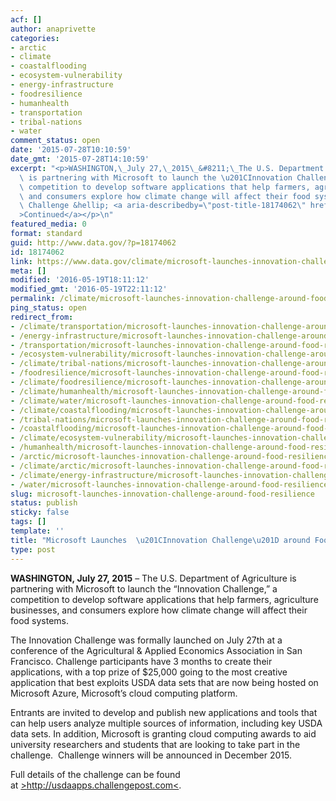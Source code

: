 ```yaml
---
acf: []
author: anaprivette
categories:
- arctic
- climate
- coastalflooding
- ecosystem-vulnerability
- energy-infrastructure
- foodresilience
- humanhealth
- transportation
- tribal-nations
- water
comment_status: open
date: '2015-07-28T10:10:59'
date_gmt: '2015-07-28T14:10:59'
excerpt: "<p>WASHINGTON,\_July 27,\_2015\_&#8211;\_The U.S. Department of Agriculture\
  \ is partnering with Microsoft to launch the \u201CInnovation Challenge,\u201D a\
  \ competition to develop software applications that help farmers, agriculture businesses,\
  \ and consumers explore how climate change will affect their food systems. The Innovation\
  \ Challenge &hellip; <a aria-describedby=\"post-title-18174062\" href=\"https://www.data.gov/climate/microsoft-launches-innovation-challenge-around-food-resilience/\"\
  >Continued</a></p>\n"
featured_media: 0
format: standard
guid: http://www.data.gov/?p=18174062
id: 18174062
link: https://www.data.gov/climate/microsoft-launches-innovation-challenge-around-food-resilience/
meta: []
modified: '2016-05-19T18:11:12'
modified_gmt: '2016-05-19T22:11:12'
permalink: /climate/microsoft-launches-innovation-challenge-around-food-resilience/
ping_status: open
redirect_from:
- /climate/transportation/microsoft-launches-innovation-challenge-around-food-resilience/
- /energy-infrastructure/microsoft-launches-innovation-challenge-around-food-resilience/
- /transportation/microsoft-launches-innovation-challenge-around-food-resilience/
- /ecosystem-vulnerability/microsoft-launches-innovation-challenge-around-food-resilience/
- /climate/tribal-nations/microsoft-launches-innovation-challenge-around-food-resilience/
- /foodresilience/microsoft-launches-innovation-challenge-around-food-resilience/
- /climate/foodresilience/microsoft-launches-innovation-challenge-around-food-resilience/
- /climate/humanhealth/microsoft-launches-innovation-challenge-around-food-resilience/
- /climate/water/microsoft-launches-innovation-challenge-around-food-resilience/
- /climate/coastalflooding/microsoft-launches-innovation-challenge-around-food-resilience/
- /tribal-nations/microsoft-launches-innovation-challenge-around-food-resilience/
- /coastalflooding/microsoft-launches-innovation-challenge-around-food-resilience/
- /climate/ecosystem-vulnerability/microsoft-launches-innovation-challenge-around-food-resilience/
- /humanhealth/microsoft-launches-innovation-challenge-around-food-resilience/
- /arctic/microsoft-launches-innovation-challenge-around-food-resilience/
- /climate/arctic/microsoft-launches-innovation-challenge-around-food-resilience/
- /climate/energy-infrastructure/microsoft-launches-innovation-challenge-around-food-resilience/
- /water/microsoft-launches-innovation-challenge-around-food-resilience/
slug: microsoft-launches-innovation-challenge-around-food-resilience
status: publish
sticky: false
tags: []
template: ''
title: "Microsoft Launches  \u201CInnovation Challenge\u201D around Food Resilience"
type: post
---
```

**WASHINGTON, July 27, 2015** – The U.S. Department of Agriculture is partnering with Microsoft to launch the “Innovation Challenge,” a competition to develop software applications that help farmers, agriculture businesses, and consumers explore how climate change will affect their food systems.


The Innovation Challenge was formally launched on July 27th at a conference of the Agricultural & Applied Economics Association in San Francisco. Challenge participants have 3 months to create their applications, with a top prize of $25,000 going to the most creative application that best exploits USDA data sets that are now being hosted on Microsoft Azure, Microsoft’s cloud computing platform.


Entrants are invited to develop and publish new applications and tools that can help users analyze multiple sources of information, including key USDA data sets. In addition, Microsoft is granting cloud computing awards to aid university researchers and students that are looking to take part in the challenge.  Challenge winners will be announced in December 2015.


Full details of the challenge can be found at [>http://usdaapps.challengepost.com<](x-webdoc://979AC4A7-D7E8-4D6B-9B6D-65A5FEE005CD/%3Ehttp://usdaapps.challengepost.com%3C).


